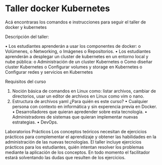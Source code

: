 # Taller docker Kubernetes
Acá encontraras los comandos e instrucciones para seguir el taller de docker y kubernetes

Descripción del taller:

•	Los estudiantes aprenderán a usar los componentes de docker:
o	Volúmenes, 
o	Networking, 
o	Imágenes
o	Repositorios. 
•	Los estudiantes aprenderán a desplegar un cluster de kubernetes en un entorno local y nube pública: 
o	Administración de un cluster Kubernetes
o	Como diseñar cluster Kubernetes
o	Configurar volumes y storage en Kubernetes
o	Configurar redes y servicios en Kubernetes

Requisitos del curso
1.	Noción básica de comandos en Linux como: listar archivos, cambiar de directorios, usar un editor de archivos en Linux como vim o nano. 
2.	Estructura de archivos yaml
¿Para quién es este curso?
•	Cualquier persona con contexto en informática y sin experencia previa en Docker.
•	Desarrolladores que quieran apredender sobre esta tecnología.
•	Administradores de sistemas que quieran implementar nuevas estrategias.
•	DevOps.

Laboratorios Prácticos
Los conceptos teóricos necesitan de ejercicios prácticos para complementar el aprendizaje y obtener las habilidades en la administración de las nuevas tecnologías.
El taller incluye ejercicios prácticos para los estudiantes, quién intentan resolver los problemas mediante la aplicación de los conceptos. En todo momento el facilitador estará solventando las dudas que resulten de los ejercicios. 

